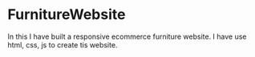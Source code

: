 # FurnitureWebsite
In this I have built a responsive  ecommerce furniture website. I have use html, css, js to create tis website.
